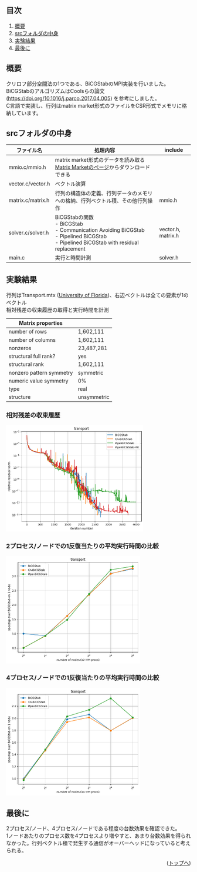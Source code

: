 ## 目次

1. [概要](#概要)
2. [srcフォルダの中身](#srcフォルダの中身)
3. [実験結果](#実験結果)
4. [最後に](#最後に)

## 概要

クリロフ部分空間法の1つである、BiCGStabのMPI実装を行いました。<br>
BiCGStabのアルゴリズムはCoolsらの論文 (https://doi.org/10.1016/j.parco.2017.04.005) を参考にしました。<br>
C言語で実装し、行列はmatrix market形式のファイルをCSR形式でメモリに格納しています。

## srcフォルダの中身

| ファイル名                | 処理内容                                                           | include |
| ------------------- | ----------------------------------------------------------------------- | ------------------------------------------------------------------------------------------ |
| mmio.c/mmio.h       | matrix market形式のデータを読み取る<br>[Matrix Marketのページ](https://math.nist.gov/MatrixMarket/mmio-c.html)からダウンロードできる |   |
| vector.c/vector.h   | ベクトル演算                                                          |  |
| matrix.c/matrix.h   | 行列の構造体の定義、行列データのメモリへの格納、行列ベクトル積、その他行列操作  | mmio.h |
| solver.c/solver.h   | BiCGStabの関数<br> - BiCGStab <br> - Communication Avoiding BiCGStab <br> - Pipelined BiCGStab <br> - Pipelined BiCGStab with residual replacement  | vector.h, matrix.h |
| main.c              | 実行と時間計測                                     | solver.h |


## 実験結果

行列はTransport.mtx ([University of Florida](https://www.cise.ufl.edu/research/sparse/matrices/Janna/Transport.html))、右辺ベクトルは全ての要素が1のベクトル
<br>相対残差の収束履歴の取得と実行時間を計測

| Matrix properties  |  |
| --------------------- | ---------- |
| number of rows            | 1,602,111     |
| number of columns         | 1,602,111     |
| nonzeros                  | 23,487,281    |
| structural full rank?     | yes           |
| structural rank           | 1,602,111     |
| nonzero pattern symmetry  | symmetric     |
| numeric value symmetry    | 0%            |
| type                      | real          |
| structure                 | unsymmetric   |

### 相対残差の収束履歴
![Residual Result](doc/residual_result.png)

### 2プロセス/ノードでの1反復当たりの平均実行時間の比較
![Speedup 2 Processes](doc/speedup_2procs.png)

### 4プロセス/ノードでの1反復当たりの平均実行時間の比較
![Speedup 4 Processes](doc/speedup_4procs.png)

<div id="top"></div>

## 最後に

2プロセス/ノード、4プロセス/ノードである程度の台数効果を確認できた。<br>
1ノードあたりのプロセス数を4プロセスより増やすと、あまり台数効果を得られなかった。行列ベクトル積で発生する通信がオーバーヘッドになっていると考えられる。

<p align="right">(<a href="#top">トップへ</a>)</p>

